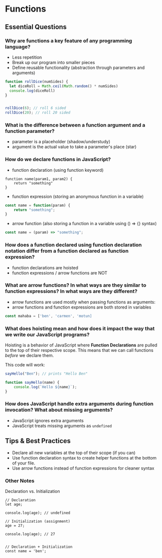 # Functions 

## Essential Questions

### Why are functions a key feature of any programming language?
- Less repetition
- Break up our program into smaller pieces
- Define reusable functionality (abstraction through parameters and arguments)


```js
function rollDice(numSides) {
  let diceRoll = Math.ceil(Math.random() * numSides)
  console.log(diceRoll)
}


rollDice(6); // roll 6 sided
rollDice(20); // roll 20 sided
```

### What is the difference between a function argument and a function parameter?
- parameter is a placeholder (shadow/understudy)
- argument is the actual value to take a parameter's place (star)

### How do we declare functions in JavaScript?
- function declaration (using function keyword)

```
function name(param1, param2) {
    return "something"
}
```

- function expression (storing an anonymous function in a variable)

```js
const name = function(param) {
    return "something";
}
```

- arrow function (also storing a function in a variable using () => {} syntax)

```js
const name = (param) => "something";
```

### How does a function declared using function declaration notation differ from a function declared as function expression?

- function declarations are hoisted
- function expressions / arrow functions are NOT

### What are arrow functions? In what ways are they similar to function expressions? In what ways are they different?

- arrow functions are used mostly when passing functions as arguments:
- arrow functions and function expressions are both stored in variables

```js
const mahaba = ['ben', 'carmen', 'motun]
```

### What does hoisting mean and how does it impact the way that we write our JavaScript programs?

Hoisting is a behavior of JavaScript where **Function Declarations** are pulled to the top of their respective scope. This means that we can call functions _before_ we declare them. 

This code will work:

```js
sayHello("Ben"); // prints "Hello Ben"

function sayHello(name) {
    console.log(`Hello ${name}`);   
}
```

### How does JavaScript handle extra arguments during function invocation? What about missing arguments?

- JavaScript ignores extra arguments
- JavaScript treats missing arguments as `undefined`

## Tips & Best Practices
* Declare all new variables at the top of their scope (if you can)
* Use function declaration syntax to create helper functions at the bottom of your file.
* Use arrow functions instead of function expressions for cleaner syntax


### Other Notes

Declaration vs. Initialization

```
// Declaration
let age;

console.log(age); // undefined

// Initialization (assignment)
age = 27; 

console.log(age); // 27


// Declaration + Initialization
const name = 'ben';
```
